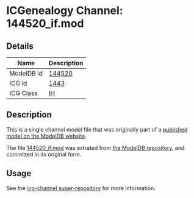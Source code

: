 # ICGenealogy Channel: 144520\_if.mod

## Details

Name | Description
---- | -----------
ModelDB id | [144520](http://senselab.med.yale.edu/ModelDB/ShowModel.cshtml?model=144520)
ICG id | [1443](http://icg.neurotheory.ox.ac.uk/channels/4/1443)
ICG Class | [IH](http://icg.neurotheory.ox.ac.uk/channels/4)

## Description

This is a single channel model file that was originally part of a [published model on the ModelDB website](http://senselab.med.yale.edu/mModelDB/ShowModel.cshtml?model=144520).

The file [144520\_if.mod](144520_if.mod) was extrated from [the ModelDB repository](http://senselab.med.yale.edu/ModelDB/ShowModel.cshtml?model=144520), and committed in its original form.

## Usage

See the [icg-channel super-repository](https://github.com/icgenealogy/icg-channels) for more information.